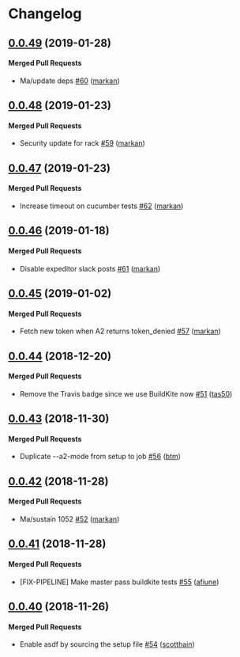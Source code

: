 # Changelog

<!-- latest_release 0.0.49 -->
## [0.0.49](https://github.com/chef/delivery-cli/tree/0.0.49) (2019-01-28)

#### Merged Pull Requests
- Ma/update deps [#60](https://github.com/chef/delivery-cli/pull/60) ([markan](https://github.com/markan))
<!-- latest_release -->

## [0.0.48](https://github.com/chef/delivery-cli/tree/0.0.48) (2019-01-23)

#### Merged Pull Requests
- Security update for rack [#59](https://github.com/chef/delivery-cli/pull/59) ([markan](https://github.com/markan))

## [0.0.47](https://github.com/chef/delivery-cli/tree/0.0.47) (2019-01-23)

#### Merged Pull Requests
- Increase timeout on cucumber tests [#62](https://github.com/chef/delivery-cli/pull/62) ([markan](https://github.com/markan))

## [0.0.46](https://github.com/chef/delivery-cli/tree/0.0.46) (2019-01-18)

#### Merged Pull Requests
- Disable expeditor slack posts [#61](https://github.com/chef/delivery-cli/pull/61) ([markan](https://github.com/markan))

## [0.0.45](https://github.com/chef/delivery-cli/tree/0.0.45) (2019-01-02)

#### Merged Pull Requests
- Fetch new token when A2 returns token_denied [#57](https://github.com/chef/delivery-cli/pull/57) ([markan](https://github.com/markan))

## [0.0.44](https://github.com/chef/delivery-cli/tree/0.0.44) (2018-12-20)

#### Merged Pull Requests
- Remove the Travis badge since we use BuildKite now [#51](https://github.com/chef/delivery-cli/pull/51) ([tas50](https://github.com/tas50))

## [0.0.43](https://github.com/chef/delivery-cli/tree/0.0.43) (2018-11-30)

#### Merged Pull Requests
- Duplicate --a2-mode from setup to job [#56](https://github.com/chef/delivery-cli/pull/56) ([btm](https://github.com/btm))

## [0.0.42](https://github.com/chef/delivery-cli/tree/0.0.42) (2018-11-28)

#### Merged Pull Requests
- Ma/sustain 1052 [#52](https://github.com/chef/delivery-cli/pull/52) ([markan](https://github.com/markan))

## [0.0.41](https://github.com/chef/delivery-cli/tree/0.0.41) (2018-11-28)

#### Merged Pull Requests
- [FIX-PIPELINE] Make master pass buildkite tests [#55](https://github.com/chef/delivery-cli/pull/55) ([afiune](https://github.com/afiune))

## [0.0.40](https://github.com/chef/delivery-cli/tree/0.0.40) (2018-11-26)

#### Merged Pull Requests
- Enable asdf by sourcing the setup file [#54](https://github.com/chef/delivery-cli/pull/54) ([scotthain](https://github.com/scotthain))